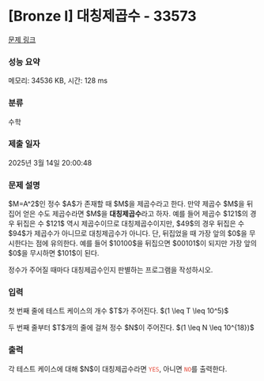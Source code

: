 # [Bronze I] 대칭제곱수 - 33573 

[문제 링크](https://www.acmicpc.net/problem/33573) 

### 성능 요약

메모리: 34536 KB, 시간: 128 ms

### 분류

수학

### 제출 일자

2025년 3월 14일 20:00:48

### 문제 설명

<p>$M=A^2$인 정수 $A$가 존재할 때 $M$을 제곱수라고 한다. 만약 제곱수 $M$을 뒤집어 얻은 수도 제곱수라면 $M$을 <strong>대칭제곱수</strong>라고 하자. 예를 들어 제곱수 $121$의 경우 뒤집은 수 $121$ 역시 제곱수이므로 대칭제곱수이지만, $49$의 경우 뒤집은 수 $94$가 제곱수가 아니므로 대칭제곱수가 아니다. 단, 뒤집었을 때 가장 앞의 $0$을 무시한다는 점에 유의한다. 예를 들어 $10100$을 뒤집으면 $00101$이 되지만 가장 앞의 $0$을 무시하면 $101$이 된다.</p>

<p>정수가 주어질 때마다 대칭제곱수인지 판별하는 프로그램을 작성하시오.</p>

### 입력 

 <p>첫 번째 줄에 테스트 케이스의 개수 $T$가 주어진다. $(1 \leq T \leq 10^5)$</p>

<p>두 번째 줄부터 $T$개의 줄에 걸쳐 정수 $N$이 주어진다. $(1 \leq N \leq 10^{18})$</p>

### 출력 

 <p>각 테스트 케이스에 대해 $N$이 대칭제곱수라면 <span style="color:#e74c3c;"><code>YES</code></span>, 아니면 <span style="color:#e74c3c;"><code>NO</code></span>를 출력한다.</p>

